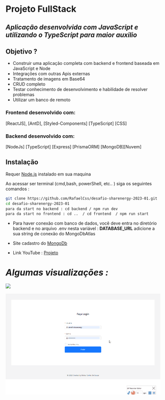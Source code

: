 # Projeto FullStack

## _Aplicação desenvolvida com JavaScript e utilizando o TypeScript para maior auxilio_


## Objetivo ?

* Construir uma aplicação completa com backend e frontend baseada em JavaScript e Node
* Integrações com outras Apis externas
* Tratamento de imagens em Base64
* CRUD completo
* Testar conhecimento de desenvolvimento e habilidade de resolver problemas
* Utilizar um banco de remoto



### **Frontend desenvolvido** com:
[ReactJS],
[AntD],
[Styled-Components]
[TypeScript]
[CSS]

### **Backend desenvolvido** com:
[NodeJs]
[TypeScript]
[Express]
[PrismaORM]
[MongoDB][Nuvem]
## **Instalação**

Requer [Node.js](https://nodejs.org/) instalado em sua maquina

Ao acessar ser terminal (cmd,bash, powerShell, etc.. )
siga os seguintes comandos :

```sh
git clone https://github.com/RafaelCss/desafio-sharenergy-2023-01.git
cd desafio-sharenergy-2023-01
para da start no backend : cd backend / npm run dev
para da start no frontend : cd ..  / cd frontend  / npm run start
```

* Para haver conexão com banco de dados, você deve entra no diretório backend e no arquivo .env nesta variável : **DATABASE_URL** adicione a sua string de conexão do MongoDbAtlas


* Site cadastro do [MongoDb ](https://account.mongodb.com/account/login?n=%2Fv2%2F62d5f0a7c3531c6b64ad7ff7&nextHash=%23clusters)
* Link YouTube : [Projeto](https://youtu.be/6C3E5vISVps)

# _Algumas visualizações :_

![](projeto-gif-03.gif)

![](projeto-gif-02.gif)
